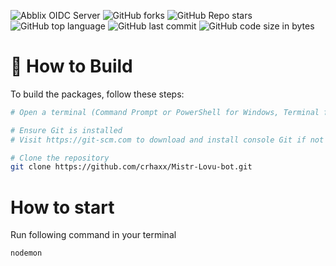 ![Abblix OIDC Server](https://i.postimg.cc/mk9WjqJY/Mistr-Lovu-Bot-1.png)
![GitHub forks](https://img.shields.io/github/forks/crhaxx/Mistr-Lovu-bot)
![GitHub Repo stars](https://img.shields.io/github/stars/crhaxx/Mistr-Lovu-bot)
![GitHub top language](https://img.shields.io/github/languages/top/crhaxx/Mistr-Lovu-bot)
![GitHub last commit](https://img.shields.io/github/last-commit/crhaxx/Mistr-Lovu-bot)
![GitHub code size in bytes](https://img.shields.io/github/languages/code-size/crhaxx/Mistr-Lovu-bot)

# 📝 How to Build

To build the packages, follow these steps:

```bash
# Open a terminal (Command Prompt or PowerShell for Windows, Terminal for macOS or Linux)

# Ensure Git is installed
# Visit https://git-scm.com to download and install console Git if not already installed

# Clone the repository
git clone https://github.com/crhaxx/Mistr-Lovu-bot.git
```

# How to start

Run following command in your terminal

```bash
nodemon
```
